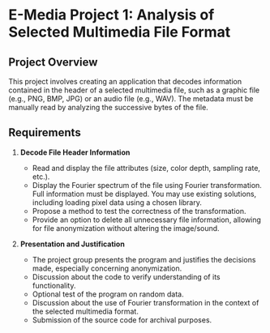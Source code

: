 # E-Media Project 1: Analysis of Selected Multimedia File Format

## Project Overview

This project involves creating an application that decodes information contained in the header of a selected multimedia file, such as a graphic file (e.g., PNG, BMP, JPG) or an audio file (e.g., WAV). The metadata must be manually read by analyzing the successive bytes of the file.

## Requirements

1. **Decode File Header Information**
   - Read and display the file attributes (size, color depth, sampling rate, etc.).
   - Display the Fourier spectrum of the file using Fourier transformation. Full information must be displayed. You may use existing solutions, including loading pixel data using a chosen library.
   - Propose a method to test the correctness of the transformation.
   - Provide an option to delete all unnecessary file information, allowing for file anonymization without altering the image/sound.

2. **Presentation and Justification**
   - The project group presents the program and justifies the decisions made, especially concerning anonymization.
   - Discussion about the code to verify understanding of its functionality.
   - Optional test of the program on random data.
   - Discussion about the use of Fourier transformation in the context of the selected multimedia format.
   - Submission of the source code for archival purposes.
